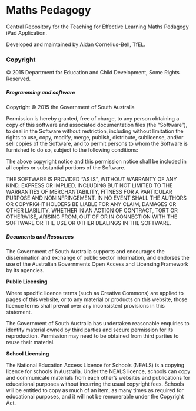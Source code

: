 # Maths Pedagogy

Central Repository for the Teaching for Effective Learning Maths Pedagogy iPad Application.

Developed and maintained by Aidan Cornelius-Bell, TfEL.

### Copyright

© 2015 Department for Education and Child Development, Some Rights Reserved.

##### Programming and software

Copyright © 2015 the Government of South Australia

Permission is hereby granted, free of charge, to any person obtaining a copy of this software and associated documentation files (the “Software”), to deal in the Software without restriction, including without limitation the rights to use, copy, modify, merge, publish, distribute, sublicense, and/or sell copies of the Software, and to permit persons to whom the Software is furnished to do so, subject to the following conditions:

The above copyright notice and this permission notice shall be included in all copies or substantial portions of the Software.

THE SOFTWARE IS PROVIDED “AS IS”, WITHOUT WARRANTY OF ANY KIND, EXPRESS OR IMPLIED, INCLUDING BUT NOT LIMITED TO THE WARRANTIES OF MERCHANTABILITY, FITNESS FOR A PARTICULAR PURPOSE AND NONINFRINGEMENT. IN NO EVENT SHALL THE AUTHORS OR COPYRIGHT HOLDERS BE LIABLE FOR ANY CLAIM, DAMAGES OR OTHER LIABILITY, WHETHER IN AN ACTION OF CONTRACT, TORT OR OTHERWISE, ARISING FROM, OUT OF OR IN CONNECTION WITH THE SOFTWARE OR THE USE OR OTHER DEALINGS IN THE SOFTWARE.

##### Documents and Resources

The Government of South Australia supports and encourages the dissemination and exchange of public sector information, and endorses the use of the Australian Governments Open Access and Licensing Framework by its agencies.

**Public Licensing**

Where specific licence terms (such as Creative Commons) are applied to pages of this website, or to any material or products on this website, those licence terms shall prevail over any inconsistent provisions in this statement.

The Government of South Australia has undertaken reasonable enquiries to identify material owned by third parties and secure permission for its reproduction. Permission may need to be obtained from third parties to reuse their material.

**School Licensing**

The National Education Access Licence for Schools (NEALS) is a copying licence for schools in Australia. Under the NEALS licence, schools can copy and communicate materials from each other’s websites and publications for educational purposes without incurring the usual copyright fees. Schools will be entitled to copy as much of an item, as many times as required for educational purposes, and it will not be remunerable under the Copyright Act.  
